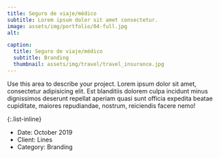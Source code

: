 ```yaml
---
title: Seguro de viaje/médico
subtitle: Lorem ipsum dolor sit amet consectetur.
image: assets/img/portfolio/04-full.jpg
alt: 

caption:
  title: Seguro de viaje/médico
  subtitle: Branding
  thumbnail: assets/img/travel/travel_insurance.jpg
---
```

Use this area to describe your project. Lorem ipsum dolor sit amet, consectetur adipisicing elit. Est blanditiis dolorem culpa incidunt minus dignissimos deserunt repellat aperiam quasi sunt officia expedita beatae cupiditate, maiores repudiandae, nostrum, reiciendis facere nemo!

{:.list-inline}
- Date: October 2019
- Client: Lines
- Category: Branding

